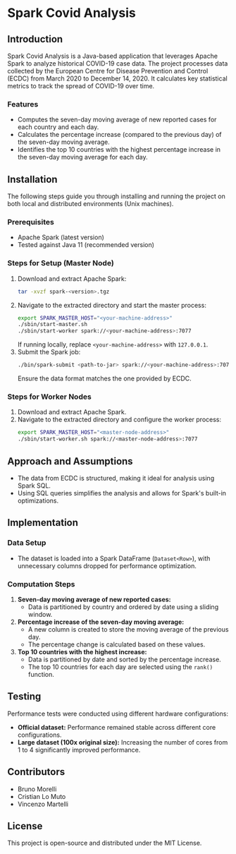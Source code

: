 # Spark Covid Analysis

## Introduction
Spark Covid Analysis is a Java-based application that leverages Apache Spark to analyze historical COVID-19 case data. The project processes data collected by the European Centre for Disease Prevention and Control (ECDC) from March 2020 to December 14, 2020. It calculates key statistical metrics to track the spread of COVID-19 over time.

### Features
- Computes the seven-day moving average of new reported cases for each country and each day.
- Calculates the percentage increase (compared to the previous day) of the seven-day moving average.
- Identifies the top 10 countries with the highest percentage increase in the seven-day moving average for each day.

## Installation
The following steps guide you through installing and running the project on both local and distributed environments (Unix machines).

### Prerequisites
- Apache Spark (latest version)
- Tested against Java 11 (recommended version)

### Steps for Setup (Master Node)
1. Download and extract Apache Spark:
   ```sh
   tar -xvzf spark-<version>.tgz
   ```
2. Navigate to the extracted directory and start the master process:
   ```sh
   export SPARK_MASTER_HOST="<your-machine-address>"
   ./sbin/start-master.sh
   ./sbin/start-worker spark://<your-machine-address>:7077
   ```
   If running locally, replace `<your-machine-address>` with `127.0.0.1`.
3. Submit the Spark job:
   ```sh
   ./bin/spark-submit <path-to-jar> spark://<your-machine-address>:7077 <path-to-data>
   ```
   Ensure the data format matches the one provided by ECDC.

### Steps for Worker Nodes
1. Download and extract Apache Spark.
2. Navigate to the extracted directory and configure the worker process:
   ```sh
   export SPARK_MASTER_HOST="<master-node-address>"
   ./sbin/start-worker.sh spark://<master-node-address>:7077
   ```

## Approach and Assumptions
- The data from ECDC is structured, making it ideal for analysis using Spark SQL.
- Using SQL queries simplifies the analysis and allows for Spark's built-in optimizations.

## Implementation
### Data Setup
- The dataset is loaded into a Spark DataFrame (`Dataset<Row>`), with unnecessary columns dropped for performance optimization.

### Computation Steps
1. **Seven-day moving average of new reported cases:**
   - Data is partitioned by country and ordered by date using a sliding window.
2. **Percentage increase of the seven-day moving average:**
   - A new column is created to store the moving average of the previous day.
   - The percentage change is calculated based on these values.
3. **Top 10 countries with the highest increase:**
   - Data is partitioned by date and sorted by the percentage increase.
   - The top 10 countries for each day are selected using the `rank()` function.

## Testing
Performance tests were conducted using different hardware configurations:
- **Official dataset:** Performance remained stable across different core configurations.
- **Large dataset (100x original size):** Increasing the number of cores from 1 to 4 significantly improved performance.

## Contributors
- Bruno Morelli
- Cristian Lo Muto
- Vincenzo Martelli

## License
This project is open-source and distributed under the MIT License.


